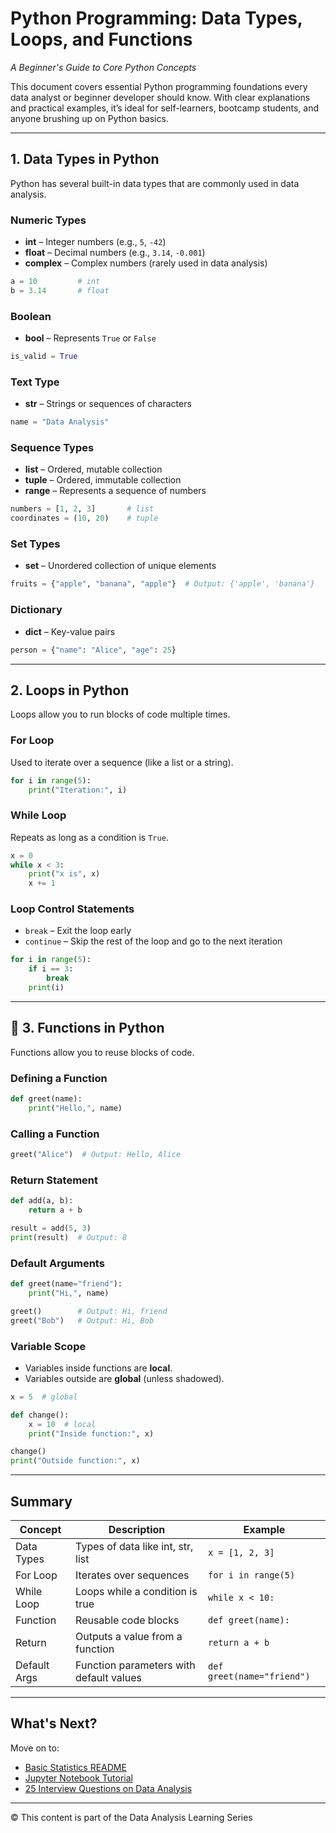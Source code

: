 # Python Programming: Data Types, Loops, and Functions

_A Beginner's Guide to Core Python Concepts_

This document covers essential Python programming foundations every data analyst or beginner developer should know. With clear explanations and practical examples, it’s ideal for self-learners, bootcamp students, and anyone brushing up on Python basics.

---

## 1. Data Types in Python

Python has several built-in data types that are commonly used in data analysis.

### Numeric Types

- **int** – Integer numbers (e.g., `5`, `-42`)
- **float** – Decimal numbers (e.g., `3.14`, `-0.001`)
- **complex** – Complex numbers (rarely used in data analysis)

```python
a = 10         # int
b = 3.14       # float
```

### Boolean

- **bool** – Represents `True` or `False`

```python
is_valid = True
```

### Text Type

- **str** – Strings or sequences of characters

```python
name = "Data Analysis"
```

### Sequence Types

- **list** – Ordered, mutable collection
- **tuple** – Ordered, immutable collection
- **range** – Represents a sequence of numbers

```python
numbers = [1, 2, 3]       # list
coordinates = (10, 20)    # tuple
```

### Set Types

- **set** – Unordered collection of unique elements

```python
fruits = {"apple", "banana", "apple"}  # Output: {'apple', 'banana'}
```

### Dictionary

- **dict** – Key-value pairs

```python
person = {"name": "Alice", "age": 25}
```

---

## 2. Loops in Python

Loops allow you to run blocks of code multiple times.

### For Loop

Used to iterate over a sequence (like a list or a string).

```python
for i in range(5):
    print("Iteration:", i)
```

### While Loop

Repeats as long as a condition is `True`.

```python
x = 0
while x < 3:
    print("x is", x)
    x += 1
```

### Loop Control Statements

- `break` – Exit the loop early
- `continue` – Skip the rest of the loop and go to the next iteration

```python
for i in range(5):
    if i == 3:
        break
    print(i)
```

---

## 🔧 3. Functions in Python

Functions allow you to reuse blocks of code.

### Defining a Function

```python
def greet(name):
    print("Hello,", name)
```

### Calling a Function

```python
greet("Alice")  # Output: Hello, Alice
```

### Return Statement

```python
def add(a, b):
    return a + b

result = add(5, 3)
print(result)  # Output: 8
```

### Default Arguments

```python
def greet(name="friend"):
    print("Hi,", name)

greet()        # Output: Hi, friend
greet("Bob")   # Output: Hi, Bob
```

### Variable Scope

- Variables inside functions are **local**.
- Variables outside are **global** (unless shadowed).

```python
x = 5  # global

def change():
    x = 10  # local
    print("Inside function:", x)

change()
print("Outside function:", x)
```

---

## Summary

| Concept       | Description                              | Example                     |
|---------------|------------------------------------------|-----------------------------|
| Data Types    | Types of data like int, str, list        | `x = [1, 2, 3]`             |
| For Loop      | Iterates over sequences                  | `for i in range(5)`         |
| While Loop    | Loops while a condition is true          | `while x < 10:`             |
| Function      | Reusable code blocks                     | `def greet(name):`          |
| Return        | Outputs a value from a function          | `return a + b`              |
| Default Args  | Function parameters with default values  | `def greet(name="friend")`  |

---

## What's Next?

Move on to:
- [Basic Statistics README](../basic_statistics_readme.md)
- [Jupyter Notebook Tutorial](../jupyter_notebooks.md)
- [25 Interview Questions on Data Analysis](../25_questions_readme.md)

---

© This content is part of the Data Analysis Learning Series
